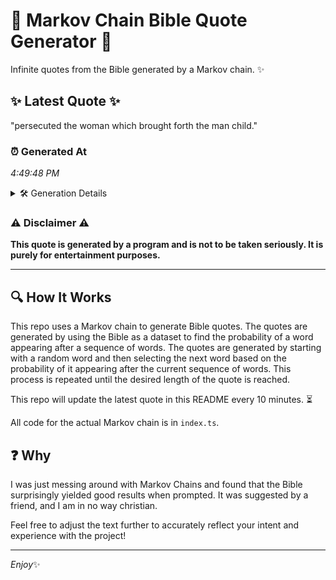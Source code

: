# 📖 Markov Chain Bible Quote Generator 📖

Infinite quotes from the Bible generated by a Markov chain. ✨

## ✨ Latest Quote ✨
"persecuted the woman which brought forth the man child."

### ⏰ Generated At
*4:49:48 PM*

<details>
    <summary>🛠️ Generation Details</summary>
    <p>
        <strong>🌱 Seed:</strong> persecuted<br>
        <strong>🔄 Iterations:</strong> 8<br>
        <strong>📜 Context History:</strong><br>[ persecuted ]: the<br>[ persecuted, the ]: woman<br>[ persecuted, the, woman ]: which<br>[ persecuted, the, woman, which ]: brought<br>[ persecuted, the, woman, which, brought ]: forth<br>[ persecuted, the, woman, which, brought, forth ]: the<br>[ the, woman, which, brought, forth, the ]: man<br>[ woman, which, brought, forth, the, man ]: child.<br>
    </p>
</details>

### ⚠️ Disclaimer ⚠️
**This quote is generated by a program and is not to be taken seriously. It is purely for entertainment purposes.**

---

## 🔍 How It Works

This repo uses a Markov chain to generate Bible quotes. The quotes are generated by using the Bible as a dataset to find the probability of a word appearing after a sequence of words. The quotes are generated by starting with a random word and then selecting the next word based on the probability of it appearing after the current sequence of words. This process is repeated until the desired length of the quote is reached.

This repo will update the latest quote in this README every 10 minutes. ⏳

All code for the actual Markov chain is in `index.ts`.

## ❓ Why

I was just messing around with Markov Chains and found that the Bible surprisingly yielded good results when prompted. 
It was suggested by a friend, and I am in no way christian.

Feel free to adjust the text further to accurately reflect your intent and experience with the project!

---

*Enjoy*✨
